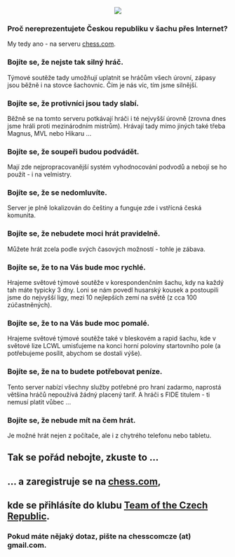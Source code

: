 <p align="center">
  <img src="https://avatars1.githubusercontent.com/u/40140224">
</p>

### Proč nereprezentujete Českou republiku v šachu přes Internet?

My tedy ano - na serveru [chess.com](https://chess.com/).

### Bojíte se, že nejste tak silný hráč.

Týmové soutěže tady umožňují uplatnit se hráčům všech úrovní, zápasy jsou běžně i na stovce šachovnic. Čím je nás víc, tím jsme silnější.

### Bojíte se, že protivníci jsou tady slabí.

Běžně se na tomto serveru potkávají hráči i té nejvyšší úrovně (zrovna dnes jsme hráli proti mezinárodním mistrům). Hrávají tady mimo jiných také třeba Magnus, MVL nebo Hikaru ...

### Bojíte se, že soupeři budou podvádět.

Mají zde nejpropracovanější systém vyhodnocování podvodů a nebojí se ho použít - i na velmistry.

### Bojíte se, že se nedomluvíte.

Server je plně lokalizován do češtiny a funguje zde i vstřícná česká komunita.

### Bojíte se, že nebudete moci hrát pravidelně.

Můžete hrát zcela podle svých časových možností - tohle je zábava.

### Bojíte se, že to na Vás bude moc rychlé.

Hrajeme světové týmové soutěže v korespondenčním šachu, kdy na každý tah máte typicky 3 dny. Loni se nám povedl husarský kousek a postoupili jsme do nejvyšší ligy, mezi 10 nejlepších zemí na světě (z cca 100 zúčastněných).

### Bojíte se, že to na Vás bude moc pomalé.

Hrajeme světové týmové soutěže také v bleskovém a rapid šachu, kde v světové lize LCWL umisťujeme na konci horní poloviny startovního pole (a potřebujeme posílit, abychom se dostali výše).

### Bojíte se, že na to budete potřebovat peníze.

Tento server nabízí všechny služby potřebné pro hraní zadarmo, naprostá většina hráčů nepoužívá žádný placený tarif. A hráči s FIDE titulem - ti nemusí platit vůbec ...

### Bojíte se, že nebude mít na čem hrát.

Je možné hrát nejen z počítače, ale i z chytrého telefonu nebo tabletu.

## Tak se pořád nebojte, zkuste to ...
## ... a zaregistruje se na [chess.com](https://chess.com/),
## kde se přihlásíte do klubu [Team of the Czech Republic](https://www.chess.com/club/team-of-the-czech-republic/).

### Pokud máte nějaký dotaz, pište na chesscomcze (at) gmail.com.
